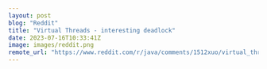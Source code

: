 ```yaml
---
layout: post
blog: "Reddit"
title: "Virtual Threads - interesting deadlock"
date: 2023-07-16T10:33:41Z
image: images/reddit.png
remote_url: "https://www.reddit.com/r/java/comments/1512xuo/virtual_threads_interesting_deadlock/"
---
```

